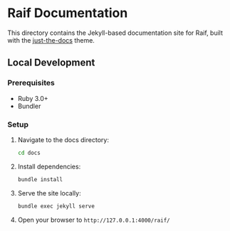 # Raif Documentation

This directory contains the Jekyll-based documentation site for Raif, built with the [just-the-docs](https://just-the-docs.github.io/just-the-docs/) theme.

## Local Development

### Prerequisites

- Ruby 3.0+
- Bundler

### Setup

1. Navigate to the docs directory:
   ```bash
   cd docs
   ```

2. Install dependencies:
   ```bash
   bundle install
   ```

3. Serve the site locally:
   ```bash
   bundle exec jekyll serve
   ```

4. Open your browser to `http://127.0.0.1:4000/raif/`
